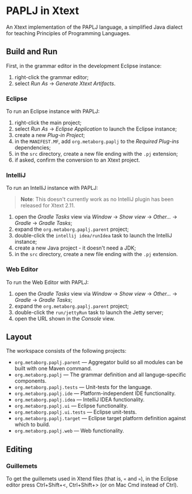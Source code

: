 # PAPLJ in Xtext
An Xtext implementation of the PAPLJ language, a simplified Java dialect for teaching Principles of Programming Languages.


## Build and Run
First, in the grammar editor in the development Eclipse instance:

1. right-click the grammar editor;
2. select _Run As_ → _Generate Xtext Artifacts_.

### Eclipse
To run an Eclipse instance with PAPLJ:

1. right-click the main project;
2. select _Run As_ → _Eclipse Application_ to launch the Eclipse instance;
3. create a new _Plug-in Project_;
4. in the `MANIFEST.MF`, add `org.metaborg.paplj` to the _Required Plug-ins_ dependencies;
4. in the `src` directory, create a new file ending with the `.pj` extension;
5. if asked, confirm the conversion to an Xtext project.

### IntelliJ
To run an IntelliJ instance with PAPLJ:

> **Note**: This doesn't currently work as no IntelliJ plugin has been released for Xtext 2.11.

1. open the _Gradle Tasks_ view via _Window_ → _Show view_ → _Other..._ → _Gradle_ → _Gradle Tasks_;
2. expand the `org.metaborg.paplj.parent` project;
3. double-click the `intellij idea/runIdea` task to launch the IntelliJ instance;
4. create a new Java project - it doesn't need a JDK;
5. in the `src` directory, create a new file ending with the `.pj` extension.

### Web Editor
To run the Web Editor with PAPLJ:

1. open the _Gradle Tasks_ view via _Window_ → _Show view_ → _Other..._ → _Gradle_ → _Gradle Tasks_;
2. expand the `org.metaborg.paplj.parent` project;
3. double-click the `run/jettyRun` task to launch the Jetty server;
4. open the URL shown in the _Console_ view.


## Layout
The workspace consists of the following projects:

- `org.metaborg.paplj.parent` — Aggregator build so all modules can be built with one Maven command.
- `org.metaborg.paplj` — The grammar definition and all languge-specific components.
- `org.metaborg.paplj.tests` — Unit-tests for the language.
- `org.metaborg.paplj.ide` — Platform-independent IDE functionality.
- `org.metaborg.paplj.idea` — IntelliJ IDEA functionality.
- `org.metaborg.paplj.ui` — Eclipse functionality.
- `org.metaborg.paplj.ui.tests` — Eclipse unit-tests.
- `org.metaborg.paplj.target` — Eclipse target platform definition against which to build.
- `org.metaborg.paplj.web` — Web functionality.


## Editing

### Guillemets
To get the guillemets used in Xtend files (that is, `«` and `»`), in the Eclipse editor press Ctrl+Shift+<, Ctrl+Shift+> (or on Mac Cmd instead of Ctrl).
